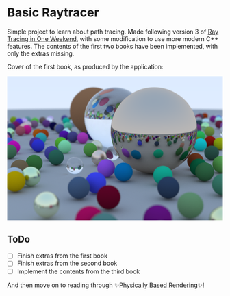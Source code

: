 # Basic Raytracer

Simple project to learn about path tracing. Made following version 3 of [Ray Tracing in One Weekend](https://raytracing.github.io/v3/index.html), with some modification to use more modern C++ features. The contents of the first two books have been implemented, with only the extras missing.

Cover of the first book, as produced by the application:

![cover](cover.png)

## ToDo

- [ ] Finish extras from the first book
- [ ] Finish extras from the second book
- [ ] Implement the contents from the third book

And then move on to reading through ✨[Physically Based Rendering](https://pbr-book.org/)✨!